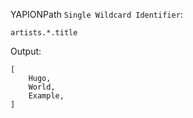 YAPIONPath `Single Wildcard Identifier`:
```
artists.*.title
```

Output:
```
[
    Hugo,
    World,
    Example,
]
```